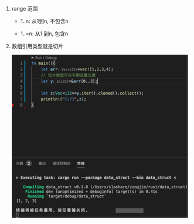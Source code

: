 1. range 范围

   + 1..n: 从1到n, 不包含n

   + 1..=n: 从1 到n, 包含n

2. 数组引用类型就是切片

   ![avatar](../../assets/slice.jpg)